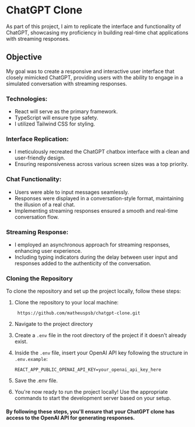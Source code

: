 # ChatGPT Clone

As part of this project, I aim to replicate the interface and functionality of ChatGPT, showcasing my proficiency in building real-time chat applications with streaming responses.

## Objective

My goal was to create a responsive and interactive user interface that closely mimicked ChatGPT, providing users with the ability to engage in a simulated conversation with streaming responses.

### Technologies:

- React will serve as the primary framework.
- TypeScript will ensure type safety.
- I utilized Tailwind CSS for styling.

### Interface Replication:

- I meticulously recreated the ChatGPT chatbox interface with a clean and user-friendly design.
- Ensuring responsiveness across various screen sizes was a top priority.

### Chat Functionality:

- Users were able to input messages seamlessly.
- Responses were displayed in a conversation-style format, maintaining the illusion of a real chat.
- Implementing streaming responses ensured a smooth and real-time conversation flow.

### Streaming Response:

- I employed an asynchronous approach for streaming responses, enhancing user experience.
- Including typing indicators during the delay between user input and responses added to the authenticity of the conversation.

### Cloning the Repository

To clone the repository and set up the project locally, follow these steps:

1. Clone the repository to your local machine:

        https://github.com/matheuspsb/chatgpt-clone.git

2. Navigate to the project directory
   
3. Create a `.env` file in the root directory of the project if it doesn't already exist.

4. Inside the `.env` file, insert your OpenAI API key following the structure in `.env.example`:

    ```plaintext
    REACT_APP_PUBLIC_OPENAI_API_KEY=your_openai_api_key_here
    ```

5. Save the .env file.

6. You're now ready to run the project locally! Use the appropriate commands to start the development server based on your setup.

#### By following these steps, you'll ensure that your ChatGPT clone has access to the OpenAI API for generating responses.
